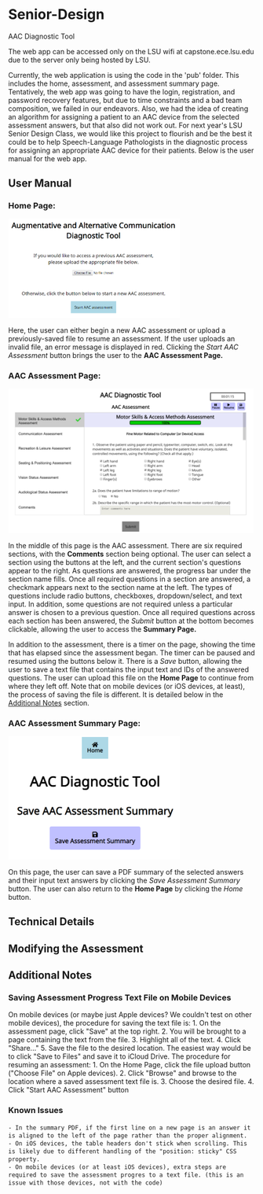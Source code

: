 # Senior-Design
AAC Diagnostic Tool

The web app can be accessed only on the LSU wifi at capstone.ece.lsu.edu due to the server only being hosted by LSU. 

Currently, the web application is using the code in the 'pub' folder. This includes the home, assessment, and assessment summary page. Tentatively, the web app was going to have the login, registration, and password recovery features, but due to time constraints and a bad team composition, we failed in our endeavors. Also, we had the idea of creating an algorithm for assigning a patient to an AAC device from the selected assessment answers, but that also did not work out. For next year's LSU Senior Design Class, we would like this project to flourish and be the best it could be to help Speech-Language Pathologists in the diagnostic process for assigning an appropriate AAC device for their patients. Below is the user manual for the web app. 

## User Manual

### Home Page:
<img src="/images/home.PNG" alt="Home Page" width=350>

Here, the user can either begin a new AAC assessment or upload a previously-saved file to resume an assessment. If the user uploads an invalid file, an error message is displayed in red. Clicking the *Start AAC Assessment* button brings the user to the **AAC Assessment Page.**

### AAC Assessment Page:
<img src="/images/assessment.PNG" alt="Assessment Page" width=500>

In the middle of this page is the AAC assessment. There are six required sections, with the **Comments** section being optional. The user can select a section using the buttons at the left, and the current section's questions appear to the right. As questions are answered, the progress bar under the section name fills. Once all required questions in a section are answered, a checkmark appears next to the section name at the left. The types of questions include radio buttons, checkboxes, dropdown/select, and text input. In addition, some questions are not required unless a particular answer is chosen to a previous question. Once all required questions across each section has been answered, the *Submit* button at the bottom becomes clickable, allowing the user to access the **Summary Page.**

In addition to the assessment, there is a timer on the page, showing the time that has elapsed since the assessment began. The timer can be paused and resumed using the buttons below it. There is a *Save* button, allowing the user to save a text file that contains the input text and IDs of the answered questions. The user can upload this file on the **Home Page** to continue from where they left off. Note that on mobile devices (or iOS devices, at least), the process of saving the file is different. It is detailed below in the [Additional Notes](#additional-notes) section.

### AAC Assessment Summary Page:
<img src="/images/summary.PNG" alt="Summary Page" width=350>

On this page, the user can save a PDF summary of the selected answers and their input text answers by clicking the *Save Assessment Summary* button. The user can also return to the **Home Page** by clicking the *Home* button.

## Technical Details

## Modifying the Assessment

## Additional Notes
### Saving Assessment Progress Text File on Mobile Devices
On mobile devices (or maybe just Apple devices? We couldn't test on other mobile devices), the procedure for saving the text file is:
    1. On the assessment page, click "Save" at the top right.
    2. You will be brought to a page containing the text from the file.
	  3. Highlight all of the text.
	  4. Click "Share..."
	  5. Save the file to the desired location. The easiest way would be to click "Save to Files" and save it to iCloud Drive.
The procedure for resuming an assessment:
	  1. On the Home Page, click the file upload button ("Choose File" on Apple devices). 
	  2. Click "Browse" and browse to the location where a saved assessment text file is.
	  3. Choose the desired file.
	  4. Click "Start AAC Assessment" button
	
### Known Issues
	- In the summary PDF, if the first line on a new page is an answer it is aligned to the left of the page rather than the proper alignment.
	- On iOS devices, the table headers don't stick when scrolling. This is likely due to different handling of the "position: sticky" CSS property.
	- On mobile devices (or at least iOS devices), extra steps are required to save the assessment progres to a text file. (this is an issue with those devices, not with the code)
	
